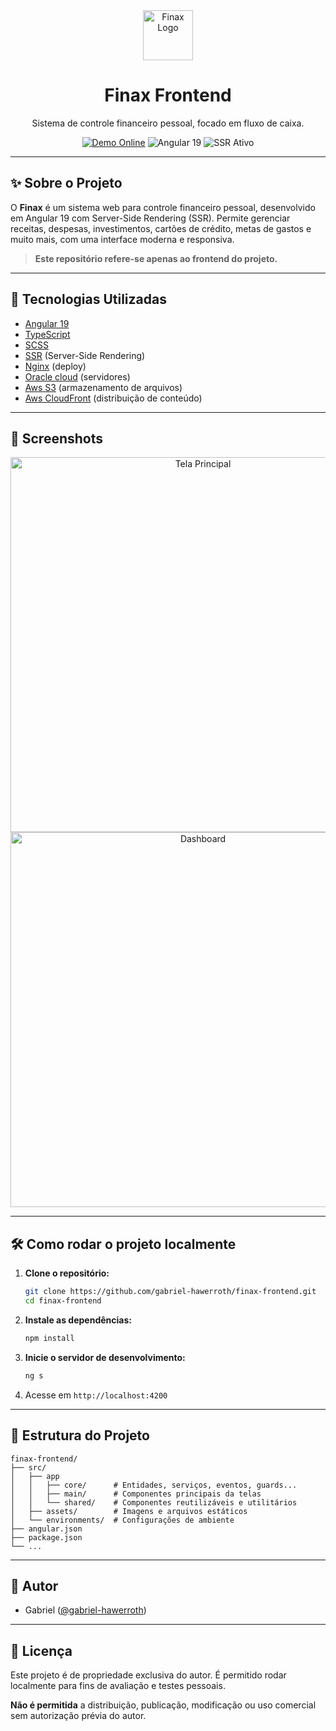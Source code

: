 <div align="center">
<img src="https://d3dpbaewouik5z.cloudfront.net/imgs/piggy-bank-512x512.png" alt="Finax Logo" width="80"/>
  
  <h1>Finax Frontend</h1>
  <p>Sistema de controle financeiro pessoal, focado em fluxo de caixa.</p>
  
  <a href="https://appfinax.com.br"><img src="https://img.shields.io/badge/Online-Demo-green?style=flat-square" alt="Demo Online"></a>
  <img src="https://img.shields.io/badge/Angular-19-red?style=flat-square" alt="Angular 19">
  <img src="https://img.shields.io/badge/SSR-Ativo-blue?style=flat-square" alt="SSR Ativo">
</div>

---

## ✨ Sobre o Projeto

O **Finax** é um sistema web para controle financeiro pessoal, desenvolvido em Angular 19 com Server-Side Rendering (SSR). Permite gerenciar receitas, despesas, investimentos, cartões de crédito, metas de gastos e muito mais, com uma interface moderna e responsiva.

> **Este repositório refere-se apenas ao frontend do projeto.**

---

## 🚀 Tecnologias Utilizadas

- [Angular 19](https://angular.dev/)
- [TypeScript](https://www.typescriptlang.org/)
- [SCSS](https://sass-lang.com/)
- [SSR](https://angular.dev/guide/performance) (Server-Side Rendering)
- [Nginx](https://www.nginx.com/) (deploy)
- [Oracle cloud](https://www.oracle.com/br/cloud/compute/virtual-machines/) (servidores)
- [Aws S3](https://aws.amazon.com/pt/s3/) (armazenamento de arquivos)
- [Aws CloudFront](https://aws.amazon.com/pt/cloudfront/) (distribuição de conteúdo)

---

## 📸 Screenshots

<div align="center">
  <img src="https://d3dpbaewouik5z.cloudfront.net/imgs/demonstracao/landing-page.png" alt="Tela Principal" width="600"/>
  <br/>
  <img src="https://d3dpbaewouik5z.cloudfront.net/imgs/demonstracao/tela-inicial.png" alt="Dashboard" width="600"/>
</div>

---

## 🛠️ Como rodar o projeto localmente

1. **Clone o repositório:**
   ```bash
   git clone https://github.com/gabriel-hawerroth/finax-frontend.git
   cd finax-frontend
   ```
2. **Instale as dependências:**
   ```bash
   npm install
   ```
3. **Inicie o servidor de desenvolvimento:**
   ```bash
   ng s
   ```
4. Acesse em `http://localhost:4200`

---

## 📂 Estrutura do Projeto

```
finax-frontend/
├── src/
│   ├── app
│   │   ├── core/      # Entidades, serviços, eventos, guards...
│   │   ├── main/      # Componentes principais da telas
│   │   └── shared/    # Componentes reutilizáveis e utilitários
│   ├── assets/        # Imagens e arquivos estáticos
│   └── environments/  # Configurações de ambiente
├── angular.json
├── package.json
└── ...
```

---

## 👤 Autor

- Gabriel ([@gabriel-hawerroth](https://github.com/gabriel-hawerroth))

---

## 📄 Licença

Este projeto é de propriedade exclusiva do autor. É permitido rodar localmente para fins de avaliação e testes pessoais.

**Não é permitida** a distribuição, publicação, modificação ou uso comercial sem autorização prévia do autor.

